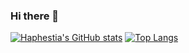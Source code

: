 ### Hi there 👋

[![Haphestia's GitHub stats](https://github-readme-stats.vercel.app/api?username=Haphestia&count_private=true&show_icons=true&theme=dracula)](https://github.com/anuraghazra/github-readme-stats)
[![Top Langs](https://github-readme-stats.vercel.app/api/top-langs/?username=Haphestia&count_private=true&show_icons=true&theme=dracula&langs_count=10)](https://github.com/anuraghazra/github-readme-stats)
